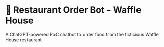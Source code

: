 # 🧇 Restaurant Order Bot - Waffle House

A ChatGPT-powered PoC chatbot to order food from the ficticious Waffle House restaurant
